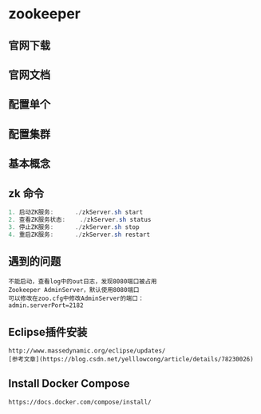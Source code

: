 # zookeeper

## 官网下载
## 官网文档
## 配置单个
## 配置集群
## 基本概念
## zk 命令
```java
1. 启动ZK服务:		./zkServer.sh start
2. 查看ZK服务状态: 	./zkServer.sh status
3. 停止ZK服务:		./zkServer.sh stop
4. 重启ZK服务:		./zkServer.sh restart
```
## 遇到的问题
	不能启动，查看log中的out日志，发现8080端口被占用
	Zookeeper AdminServer，默认使用8080端口
	可以修改在zoo.cfg中修改AdminServer的端口：
	admin.serverPort=2182
## Eclipse插件安装
	http://www.massedynamic.org/eclipse/updates/
	[参考文章](https://blog.csdn.net/yelllowcong/article/details/78230026)
## Install Docker Compose
	https://docs.docker.com/compose/install/
	
